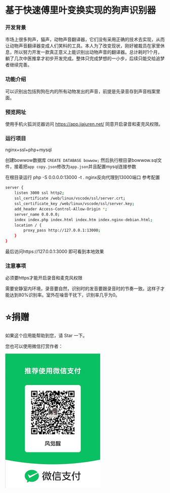 # 基于快速傅里叶变换实现的狗声识别器
### 开发背景
市场上很多狗声，猫声，动物声音翻译器，它们没有采用正确的技术去实现，从而让动物声音翻译器变成人们笑料的工具。本人为了改变现状，刚好被裁员在家里休息，所以努力开发一款真正意义上能识别出动物声音的翻译器。总计耗时1个月，躺了几次中医推拿才初步开发完成。整体只完成梦想的一小步，后续只能交给追梦者继续完善。
### 功能介绍
可以识别出包括狗狗在内的所有动物发出的声音，前提是先录音存到声音档案里面。

### 预览网址
使用手机火狐浏览器访问 https://app.jiajuren.net/  同意开启录音和麦克风权限。

### 运行项目
nginx+ssl+php+mysql

创建bowwow数据库 `CREATE DATABASE bowwow;` 然后执行根目录bowwow.sql文件，接着把`app copy.json`修改为`app.json`并且配置mysql连接参数

在根目录运行 php -S 0.0.0.0:13000 -t .
nginx反向代理到13000端口
参考配置
```sh
server {
	listen 3000 ssl http2;
	ssl_certificate /web/linux/vscode/ssl/server.crt;
    ssl_certificate_key /web/linux/vscode/ssl/server.key;
	add_header Access-Control-Allow-Origin *;
	server_name 0.0.0.0;
	index index.php index.html index.htm index.nginx-debian.html;
	location / {
		proxy_pass http://127.0.0.1:13000;
	}
}
```
最后访问https://127.0.0.1:3000 即可看到本地效果
### 注意事项
必须要https才能开启录音和麦克风权限

需要安静室内环境，录音要自然，识别时的发音要跟录音时的节奏一致。这样子才能达到80%识别率。室外在噪音干扰下，识别率几乎为0。

# :star:捐赠
如果这个应用能帮助到您，请 Star 一下。

您也可以使用微信打赏作者：

![](storage/files/images/wxzhifu.jpg) 
